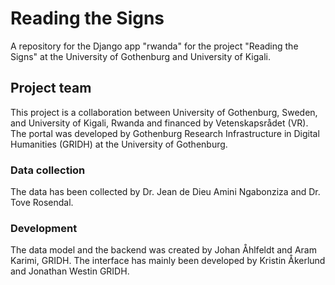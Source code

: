 # Reading the Signs
A repository for the Django app "rwanda" for the project "Reading the Signs" at the University of Gothenburg and University of Kigali.

## Project team
This project is a collaboration between University of Gothenburg, Sweden, and University of Kigali, Rwanda and financed by Vetenskapsrådet (VR). The portal was developed by Gothenburg Research Infrastructure in Digital Humanities (GRIDH) at the University of Gothenburg. 

### Data collection
The data has been collected by Dr. Jean de Dieu Amini Ngabonziza and Dr. Tove Rosendal. 

### Development
The data model and the backend was created by Johan Åhlfeldt and Aram Karimi, GRIDH. The interface has mainly been developed by Kristin Åkerlund and Jonathan Westin GRIDH.
